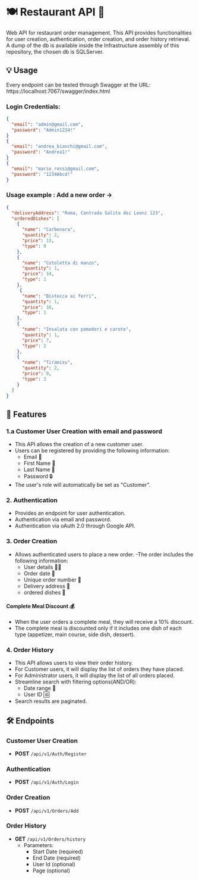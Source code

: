 
# 🍽️ Restaurant API 🌟
Web API for restaurant order management. This API provides functionalities for user creation, authentication, order creation, and order history retrieval.  
A dump of the db is available inside the Infrastructure assembly of this repository, the chosen db is SQLServer.
## 💡 Usage 
 Every endpoint can be tested through Swagger at the URL: https://localhost:7067/swagger/index.html  
 
 ### Login Credentials:
``` json
{
  "email": "admin@gmail.com",
  "password": "Admin1234!"
}
{
  "email": "andrea_bianchi@gmail.com",
  "password": "Andrea1!"
}
{
  "email": "mario_rossi@gmail.com",
  "password": "1234Abcd!"
}
```
### Usage example : Add a new order ->
``` json
{
  "deliveryAddress": "Roma, Contrada Salita dei Leoni 123",
  "orderedDishes": [
    {
      "name": "Carbonara",
      "quantity": 2,
      "price": 13,
      "type": 0
    },
    {
      "name": "Cotoletta di manzo",
      "quantity": 1,
      "price": 14,
      "type": 1
    },
     {
      "name": "Bistecca ai ferri",
      "quantity": 1,
      "price": 18,
      "type": 1
    },
    {
      "name": "Insalata con pomodori e carote",
      "quantity": 1,
      "price": 7,
      "type": 2
    },
    {
      "name": "Tiramisu",
      "quantity": 2,
      "price": 9,
      "type": 3
    }
  ]
}
```
## 🚀 Features

### 1.a Customer User Creation with email and password
- This API allows the creation of a new customer user.
- Users can be registered by providing the following information:
  - Email 📧
  - First Name 📛
  - Last Name 📛
  - Password 🔒
- The user's role will automatically be set as "Customer".

### 2. Authentication
- Provides an endpoint for user authentication.
- Authentication via email and password.
- Authentication via oAuth 2.0 through Google API.

### 3. Order Creation
- Allows authenticated users to place a new order.
-The order includes the following information:
  - User details 🧑‍🍳
  - Order date 📅
  - Unique order number 📝
  - Delivery address 🚚
  - ordered dishes 🍲

#### Complete Meal Discount 💰
- When the user orders a complete meal, they will receive a 10% discount.
- The complete meal is discounted only if it includes one dish of each type (appetizer, main course, side dish, dessert).

### 4. Order History
- This API allows users to view their order history.
- For Customer users, it will display the list of orders they have placed.
- For Administrator users, it will display the list of all orders placed.
- Streamline search with  filtering options(AND/OR):
  - Date range 📅
  - User ID 🆔
- Search results are paginated.

## 🛠️ Endpoints

### Customer User Creation
- **POST** `/api/v1/Auth/Register`

### Authentication
- **POST** `/api/v1/Auth/Login`

### Order Creation
- **POST** `/api/v1/Orders/Add`

### Order History
- **GET** `/api/v1/Orders/history`
  - Parameters:
    - Start Date (required)
    - End Date (required)
    - User Id (optional)
    - Page (optional)
      







